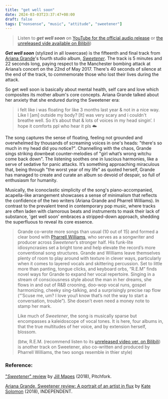 ```yaml
---
title: "get well soon"
date: 2024-03-03T23:37:47+08:00
draft: false
tags: ["nonsense", "music", "attitude", "sweetener"]
---
```


> Listen to ***get well soon*** on [YouTube for the official audio release](https://youtu.be/hXU4P6j3TNY?si=XIj_rbNIYPA1yGtv) or [the unreleased vide available on Bilibili](https://www.bilibili.com/video/BV1ac411M7ty/?spm_id_from=333.999.0.0&vd_source=047f1e1eeb7e14e77db36bbee08c35e5))

***Get well soon*** (stylized in all lowercase) is the fifteenth and final track from [Ariana Grande](https://arianagrande.fandom.com/wiki/Ariana_Grande)'s fourth studio album, *[Sweetener](https://arianagrande.fandom.com/wiki/Sweetener_(album))*. The track is 5 minutes and 22 seconds long, paying respect to the Manchester bombing attack at Ariana’s concert on the 22nd of May 2017. There's 40 seconds of silence at the end of the track, to commemorate those who lost their lives during the attack.

So get well soon is basically about mental health, self care and love which composites its mother album's core concepts. Ariana Grande talked about her anxiety that she endured during the Sweetener era:

> i felt like i was floating for like 3 months last year & not in a nice way. Like I [am] outside my body? [It] was very scary and i couldn't breathe well. So it’s about that & lots of voices in my head singin’. I hope it comforts ppl who hear it pls ☁️

The song captures the sense of floating, feeling not grounded and overwhelmed by thousands of screaming voices in one's heads: "there's so much in my head did you notice?". Channelling with the chaos, Grande sings striking downbeat counter-melodies of "girl what’s wrong witchu come back down". The listening soothes one in luscious harmonies, like a serve of sedative for panic attacks. It’s something approaching miraculous that, being through "the worst year of my life" as quoted herself, Grande has managed to create and curate an album so devoid of despair, so full of enthusiasm for humanity.

Musically, the iconoclastic simplicity of the song's piano-accompanied, acapella-like arrangement showcases a sense of minimalism that reflects the confidence of the two writers (Ariana Grande and Pharrell Williams). In contrast to the prevalent trend in contemporary pop music, where tracks are often laden with clamorous beats and instruments to mask their lack of substance, 'get well soon' embraces a stripped-down approach, shedding the superfluous to reveal its core essence.

> Grande co-wrote more songs than usual (10 out of 15) and formed a clear bond with [Pharrell Williams](https://pitchfork.com/artists/4851-pharrell/), who serves as a songwriter and producer across *Sweetener*’s stronger half. His funk-lite idiosyncrasies set a bright tone and help elevate the record’s more conventional song structures. Grande and Williams leave themselves plenty of room to play around with texture in clever ways, particularly when it comes to layered vocals and skittering percussion. Set to little more than panting, tongue clicks, and keyboard orbs, “R.E.M” finds novel ways for Grande to expand her vocal repertoire. Singing in a stream of consciousness style about the man in her dreams, she flows in and out of R&B crooning, doo-wop vocal runs, gospel harmonizing, cheeky sing-talking, and a surprisingly precise rap flow (“’Scuse me, um? I love you/I know that’s not the way to start a conversation, trouble”). She doesn’t even need a money note to stamp her mark.
>
> Like much of *Sweetener*, the song is musically sparse but encompasses a kaleidoscope of vocal tones. It is here, four albums in, that the true multitudes of her voice, and by extension herself, blossom.
>
> (btw, R.E.M. (recommend listen to its [unreleased video ver. on Bilibili](https://www.bilibili.com/video/BV1ws4y117JV/?spm_id_from=333.788.recommend_more_video.0&vd_source=047f1e1eeb7e14e77db36bbee08c35e5)) is another track on Sweetener, also co-written and produced by Pharrell Williams, the two songs resemble in thier style)

### Reference:

["*Sweetener*" review](https://pitchfork.com/reviews/albums/ariana-grande-sweetener/) by [Jill Mapes](https://pitchfork.com/staff/jillian-mapes/) (2018), Pitchfork.

[Ariana Grande, Sweetener review: A portrait of an artist in flux](https://www.independent.co.uk/arts-entertainment/music/reviews/ariana-grande-sweetener-review-tracks-pete-davidson-manchester-a8494496.html) by [Kate Solomon](https://www.independent.co.uk/author/kate-solomon) (2018), INDEPENDENT.
